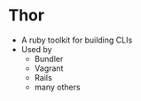 # Thor

- A ruby toolkit for building CLIs
- Used by
    - Bundler
    - Vagrant
    - Rails
    - many others
